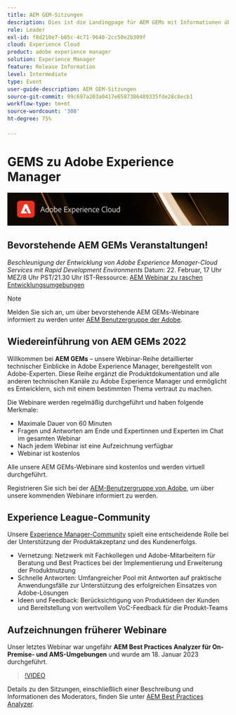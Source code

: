 ```yaml
---
title: AEM GEM-Sitzungen
description: Dies ist die Landingpage für AEM GEMs mit Informationen über die Webinar-Reihe und Informationen zur Registrierung und zu früheren und kommenden Webinaren
role: Leader
exl-id: f8d210e7-b05c-4c71-9640-2cc50e2b309f
cloud: Experience Cloud
product: adobe experience manager
solution: Experience Manager
feature: Release Information
level: Intermediate
type: Event
user-guide-description: AEM GEM-Sitzungen
source-git-commit: 99c697a203a0417e6587386489335fde28c8ecb1
workflow-type: tm+mt
source-wordcount: '308'
ht-degree: 75%

---
```


# GEMS zu Adobe Experience Manager

<img alt="Digitale Erlebnisse" src="./assets/ADX_Gems.png"/>

## Bevorstehende AEM GEMs Veranstaltungen!

<!---  Remove the comment marks, and put the upcoming event in the below table

<table style="max-width: 1214px;">
<tr>
  <td style="vertical-align: top;">
    <a href="https://www.youtube.com/watch?v=f1T9XU9TCJU">
      <img alt="Experience League LIVE Oct 25" src="assets/Oct25_2022_exl_live_banner_web_1920_WebBanner.png">
    </a>
    <div>
      <a href="https://www.youtube.com/watch?v=f1T9XU9TCJU">
        <strong>Deliver the right offer at the right time with decision management</strong>
      </a>
      <br/><em>with Sandra Hausmann, Ben Tepfer, Brandon Poyfair, and Jason Hickey</em>
      <br/><em>October 25, 2022</em>
    </div>
  </td>
</tr>
</table>

--->
*Beschleunigung der Entwicklung von Adobe Experience Manager-Cloud Services mit Rapid Development Environments*
Datum: 22. Februar, 17 Uhr MEZ/8 Uhr PST/21.30 Uhr IST-Ressource: [AEM Webinar zu raschen Entwicklungsumgebungen](/help/gems2023/Rapid-Development-Environments.md)

>[!NOTE]
>
> Melden Sie sich an, um über bevorstehende AEM GEMs-Webinare informiert zu werden unter [AEM Benutzergruppe der Adobe](https://aem-augs.adobe.com/).

## Wiedereinführung von AEM GEMs 2022

Willkommen bei **AEM GEMs** – unsere Webinar-Reihe detaillierter technischer Einblicke in Adobe Experience Manager, bereitgestellt von Adobe-Experten. Diese Reihe ergänzt die Produktdokumentation und alle anderen technischen Kanäle zu Adobe Experience Manager und ermöglicht es Entwicklern, sich mit einem bestimmten Thema vertraut zu machen.

Die Webinare werden regelmäßig durchgeführt und haben folgende Merkmale:

* Maximale Dauer von 60 Minuten
* Fragen und Antworten am Ende und Expertinnen und Experten im Chat im gesamten Webinar
* Nach jedem Webinar ist eine Aufzeichnung verfügbar
* Webinar ist kostenlos

Alle unsere AEM GEMs-Webinare sind kostenlos und werden virtuell durchgeführt.

Registrieren Sie sich bei der [AEM-Benutzergruppe von Adobe](https://aem-augs.adobe.com/), um über unsere kommenden Webinare informiert zu werden.

## Experience League-Community

Unsere [Experience Manager-Community](https://experienceleaguecommunities.adobe.com/t5/adobe-experience-manager/ct-p/adobe-experience-manager-community?profile.language=de) spielt eine entscheidende Rolle bei der Unterstützung der Produktakzeptanz und des Kundenerfolgs.

* Vernetzung: Netzwerk mit Fachkollegen und Adobe-Mitarbeitern für Beratung und Best Practices bei der Implementierung und Erweiterung der Produktnutzung
* Schnelle Antworten: Umfangreicher Pool mit Antworten auf praktische Anwendungsfälle zur Unterstützung des erfolgreichen Einsatzes von Adobe-Lösungen
* Ideen und Feedback: Berücksichtigung von Produktideen der Kunden und Bereitstellung von wertvollem VoC-Feedback für die Produkt-Teams

## Aufzeichnungen früherer Webinare

Unser letztes Webinar war ungefähr **AEM Best Practices Analyzer für On-Premise- und AMS-Umgebungen** und wurde am 18. Januar 2023 durchgeführt.

>[!VIDEO](https://video.tv.adobe.com/v/3413364/)

Details zu den Sitzungen, einschließlich einer Beschreibung und Informationen des Moderators, finden Sie unter [AEM Best Practices Analyzer](/help/gems2023/aem-best-practices-analyzer.md).
